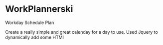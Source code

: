 # WorkPlannerski
Workday Schedule Plan


Create a really simple and great calenday for a day to use.
Used Jquery to dynamically add some HTMl
